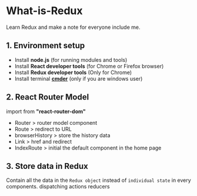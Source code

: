 # What-is-Redux
Learn Redux and make a note for everyone include me.


## 1. Environment setup
 - Install **node.js** (for running modules and tools)
 - Install **React developer tools** (for Chrome or Firefox browser)
 - Install **Redux developer tools** (Only for Chrome)
 - Install terminal [**cmder**](https://cmder.net/) (only if you are windows user)


## 2. React Router Model
import from **"react-router-dom"**
- Router > router model component
- Route > redirect to URL
- browserHistory > store the history data
- Link > href and redirect
- IndexRoute > initial the default component in the home page


## 3. Store data in Redux
Contain all the data in the `Redux object` instead of `individual state` in every components.
dispatching actions
reducers